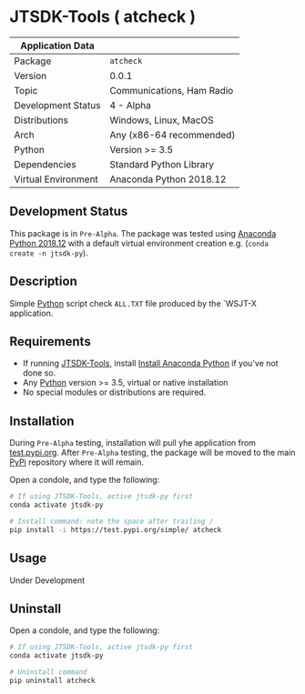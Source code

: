 # JTSDK-Tools ( atcheck )

| Application Data ||
| ---| --- |
| Package             | `atcheck`
| Version             | 0.0.1
| Topic               | Communications, Ham Radio
| Development Status  | 4 - Alpha
| Distributions       | Windows, Linux, MacOS
| Arch                | Any (x86-64 recommended)
| Python              | Version >= 3.5
| Dependencies        | Standard Python Library
| Virtual Environment | Anaconda Python 2018.12

## Development Status

This package is in `Pre-Alpha`. The package was tested using 
[Anaconda Python 2018.12][] with a default virtual environment creation e.g.
(`conda create -n jtsdk-py`).

## Description

Simple [Python][] script check `ALL.TXT` file produced by the `WSJT-X application.

## Requirements

- If running [JTSDK-Tools][], install [Install Anaconda Python][] if you've not done so.
- Any [Python][] version >= 3.5, virtual or native installation
- No special modules or distributions are required.

## Installation

During `Pre-Alpha` testing, installation will pull yhe application from
[test.pypi.org][]. After `Pre-Alpha` testing, the package will be moved to the
main [PyPi][] repository where it will remain.

Open a condole, and type the following:

```bash
# If using JTSDK-Tools, active jtsdk-py first
conda activate jtsdk-py

# Install command: note the space after trailing /
pip install -i https://test.pypi.org/simple/ atcheck

```

## Usage

Under Development

## Uninstall

Open a condole, and type the following:

```bash
# If using JTSDK-Tools, active jtsdk-py first
conda activate jtsdk-py

# Uninstall command
pip uninstall atcheck

```
[Install Anaconda Python]: https://ki7mt.github.io/jtsdk-tools/windows/Install-Python/
[JTSDK-Tools]: https://ki7mt.github.io/jtsdk-tools/
[test.pypi.org]: https://test.pypi.org/project/atcheck/
[PyPi]: https://pypi.org/
[Anaconda Python 2018.12]: https://ki7mt.github.io/jtsdk-tools/windows/Install-Python/
[Python]: https://www.python.org/